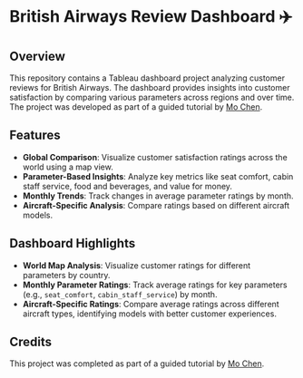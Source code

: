 <!DOCTYPE html>
<html>
<head>
  <title> British Airways Review Dashboard </title>
</head>
<body>
  <h1>British Airways Review Dashboard ✈️</h1>

  <h2>Overview</h2>
  <p>
    This repository contains a Tableau dashboard project analyzing customer reviews for British Airways. 
    The dashboard provides insights into customer satisfaction by comparing various parameters across regions and over time. 
    The project was developed as part of a guided tutorial by 
    <a href="https://www.youtube.com/watch?v=KlAKAarfLRQ" target="_blank">Mo Chen</a>.
  </p>

  <h2>Features</h2>
  <ul>
    <li><strong>Global Comparison</strong>: Visualize customer satisfaction ratings across the world using a map view.</li>
    <li><strong>Parameter-Based Insights</strong>: Analyze key metrics like seat comfort, cabin staff service, food and beverages, and value for money.</li>
    <li><strong>Monthly Trends</strong>: Track changes in average parameter ratings by month.</li>
    <li><strong>Aircraft-Specific Analysis</strong>: Compare ratings based on different aircraft models.</li>
  </ul>

  <h2>Dashboard Highlights</h2>
  <ul>
    <li><strong>World Map Analysis</strong>: Visualize customer ratings for different parameters by country.</li>
    <li><strong>Monthly Parameter Ratings</strong>: Track average ratings for key parameters (e.g., <code>seat_comfort</code>, <code>cabin_staff_service</code>) by month.</li>
    <li><strong>Aircraft-Specific Ratings</strong>: Compare average ratings across different aircraft types, identifying models with better customer experiences.</li>
  </ul>

  <h2>Credits</h2>
  <p>
    This project was completed as part of a guided tutorial by 
    <a href="https://www.youtube.com/watch?v=KlAKAarfLRQ" target="_blank">Mo Chen</a>.
  </p>


  </ul>
</body>
</html>
